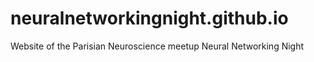 # neuralnetworkingnight.github.io
Website of the Parisian Neuroscience meetup Neural Networking Night
